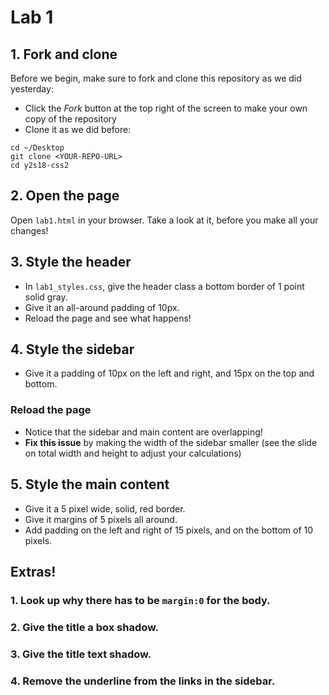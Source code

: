 # Lab 1
## 1. Fork and clone

Before we begin, make sure to fork and clone this repository as we did yesterday:

  - Click the *Fork* button at the top right of the screen to make your own copy of the repository
  - Clone it as we did before:
  ```
  cd ~/Desktop
  git clone <YOUR-REPO-URL>
  cd y2s18-css2
  ```
## 2. Open the page

Open `lab1.html` in your browser. Take a look at it, before you make all your changes!

## 3. Style the header

- In `lab1_styles.css`, give the header class a bottom border of 1 point solid gray.
- Give it an all-around padding of 10px.
- Reload the page and see what happens!

## 4. Style the sidebar

- Give it a padding of 10px on the left and right, and 15px on the top and bottom.
### Reload the page
- Notice that the sidebar and main content are overlapping!
- **Fix this issue** by making the width of the sidebar smaller (see the slide on total width and height to adjust your calculations)

## 5. Style the main content
- Give it a 5 pixel wide, solid, red border.
- Give it margins of 5 pixels all around.
- Add padding on the left and right of 15 pixels, and on the bottom of 10 pixels.


## Extras!
### 1. Look up why there has to be `margin:0` for the body.
### 2. Give the title a box shadow.
### 3. Give the title text shadow.
### 4. Remove the underline from the links in the sidebar.
